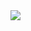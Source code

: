 <img align="top" src="https://github-readme-stats.vercel.app/api?username=LetsPlayNik&count_private=true&show_icons=true&hide_border=true5&bg_color=30,e96443,904e95&title_color=fff&text_color=fff"/>
